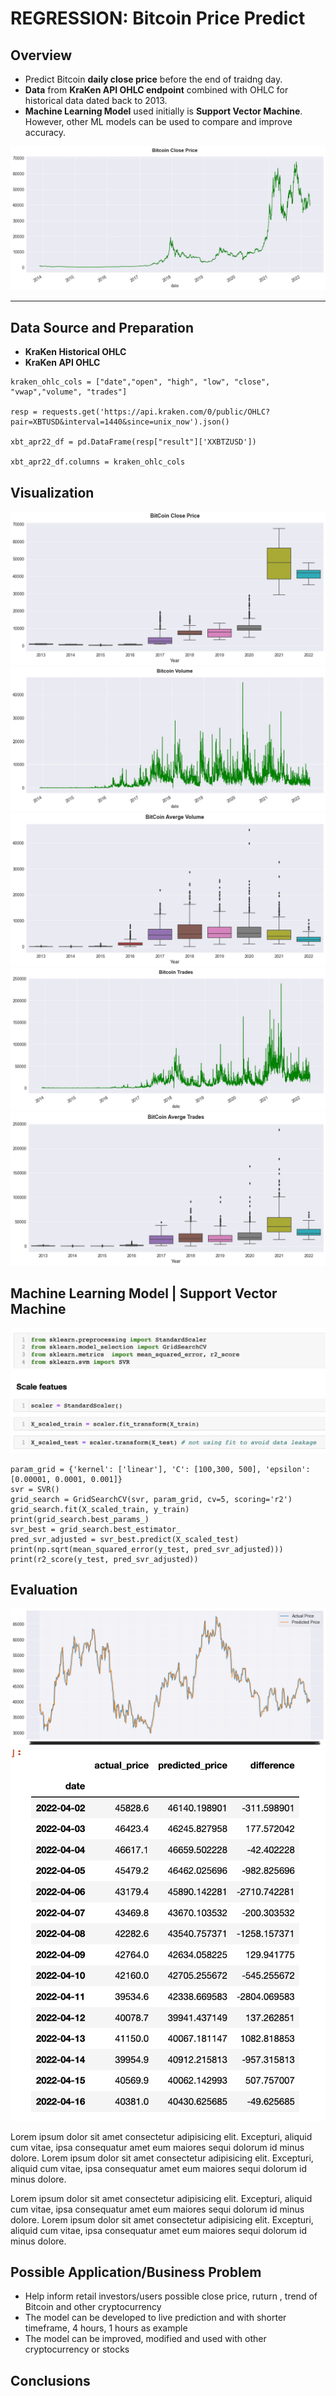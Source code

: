 # REGRESSION: Bitcoin Price Predict

## Overview

* Predict Bitcoin **daily close price** before the end of traidng day. 
* **Data** from **KraKen API OHLC endpoint** combined with OHLC for historical data dated back to 2013. 
* **Machine Learning Model** used initially is **Support Vector Machine**. However, other ML models can be used to compare and improve accuracy.

![png](images/btc_close_line.png)


---

## Data Source and Preparation

* **KraKen Historical OHLC**
* **KraKen API OHLC**

```
kraken_ohlc_cols = ["date","open", "high", "low", "close", "vwap","volume", "trades"]

resp = requests.get('https://api.kraken.com/0/public/OHLC?pair=XBTUSD&interval=1440&since=unix_now').json()

xbt_apr22_df = pd.DataFrame(resp["result"]['XXBTZUSD'])

xbt_apr22_df.columns = kraken_ohlc_cols
```
## Visualization

![png](images/btc_close_box.png)
![png](images/btc_vol_line.png)
![png](images/btc_vol_box.png)
![png](images/btc_trds_line.png)
![png](images/btc_trds_box.png)

## Machine Learning Model | Support Vector Machine
![png](images/SVM_SVR.png)

```
param_grid = {'kernel': ['linear'], 'C': [100,300, 500], 'epsilon': [0.00001, 0.0001, 0.001]}
svr = SVR()
grid_search = GridSearchCV(svr, param_grid, cv=5, scoring='r2')
grid_search.fit(X_scaled_train, y_train)
print(grid_search.best_params_)
svr_best = grid_search.best_estimator_
pred_svr_adjusted = svr_best.predict(X_scaled_test)
print(np.sqrt(mean_squared_error(y_test, pred_svr_adjusted)))
print(r2_score(y_test, pred_svr_adjusted))

```


## Evaluation

![png](images/predict_actual.png)
![png](images/predict_actual_april22.png)

Lorem ipsum dolor sit amet consectetur adipisicing elit. Excepturi, aliquid cum vitae, ipsa consequatur amet eum maiores sequi dolorum id minus dolore. Lorem ipsum dolor sit amet consectetur adipisicing elit. Excepturi, aliquid cum vitae, ipsa consequatur amet eum maiores sequi dolorum id minus dolore.


Lorem ipsum dolor sit amet consectetur adipisicing elit. Excepturi, aliquid cum vitae, ipsa consequatur amet eum maiores sequi dolorum id minus dolore. Lorem ipsum dolor sit amet consectetur adipisicing elit. Excepturi, aliquid cum vitae, ipsa consequatur amet eum maiores sequi dolorum id minus dolore.

## Possible Application/Business Problem

* Help inform retail investors/users possible close price, ruturn , trend of Bitcoin and other cryptocurrency
* The model can be developed to live prediction and with shorter timeframe, 4 hours, 1 hours as example
* The model can be improved, modified and used with other cryptocurrency or stocks

## Conclusions
